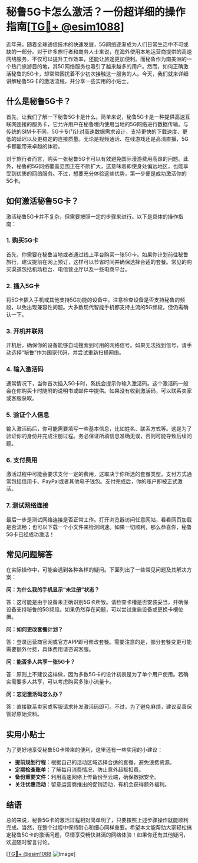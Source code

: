 # 秘鲁5G卡怎么激活？一份超详细的操作指南[[TG💪+ @esim1088](https://t.me/s/esim1088)]

近年来，随着全球通信技术的快速发展，5G网络逐渐成为人们日常生活中不可或缺的一部分。对于许多旅行者和商务人士来说，在海外使用本地运营商提供的高速网络服务，不仅可以提升工作效率，还能让旅途更加便利。而秘鲁作为南美洲的一个热门旅游目的地，其5G网络服务也吸引了越来越多的用户。然而，如何正确激活秘鲁的5G卡，却常常困扰着不少初次接触这一服务的人。今天，我们就来详细讲解秘鲁5G卡的激活流程，并分享一些实用的小贴士。

## 什么是秘鲁5G卡？

首先，让我们了解一下秘鲁5G卡是什么。简单来说，秘鲁5G卡是一种提供高速互联网连接的服务卡，它允许用户在秘鲁境内使用当地的5G网络进行数据传输。与传统的SIM卡不同，5G卡专门针对高速数据需求设计，支持更快的下载速度、更低的延迟以及更稳定的连接质量。无论是视频通话、在线游戏还是高清直播，5G卡都能带来卓越的体验。

对于旅行者而言，购买一张秘鲁5G卡可以有效避免国际漫游费用高昂的问题。此外，秘鲁的5G网络覆盖范围正在不断扩大，这意味着即使身处偏远地区，也能享受到优质的网络服务。不过，想要充分体验这些优势，第一步便是成功激活你的5G卡。

## 如何激活秘鲁5G卡？

激活秘鲁5G卡并不复杂，但需要按照一定的步骤来进行。以下是具体的操作指南：

### 1. 购买5G卡

首先，你需要在秘鲁当地或者通过线上平台购买一张5G卡。如果你计划前往秘鲁旅行，建议提前在网上预订，这样可以节省时间并确保选择合适的套餐。常见的购买渠道包括机场柜台、电信营业厅以及一些电商平台。

### 2. 插入5G卡

将5G卡插入手机或其他支持5G功能的设备中。注意检查设备是否支持秘鲁的频段，以免出现兼容性问题。大多数现代智能手机都支持主流的5G频段，但仍需确认一下。

### 3. 开机并联网

开机后，确保你的设备能够自动搜索到可用的网络信号。如果无法找到信号，请手动选择“秘鲁”作为国家代码，并尝试重新扫描网络。

### 4. 输入激活码

通常情况下，当你首次插入5G卡时，系统会提示你输入激活码。这个激活码一般会在你购买卡时随附的说明书或邮件中提供。如果没有收到激活码，可以联系卖家或客服获取。

### 5. 验证个人信息

输入激活码后，你可能需要填写一些基本信息，比如姓名、联系方式等。这是为了验证你的身份并完成注册过程。务必保证所填信息准确无误，否则可能导致后续问题。

### 6. 支付费用

激活过程中可能会要求支付一定的费用，这取决于你所选的套餐类型。支付方式通常包括信用卡、PayPal或者其他电子钱包。支付完成后，你的账户即被正式激活。

### 7. 测试网络连接

最后一步是测试网络连接是否正常工作。打开浏览器访问任意网站，看看网页加载是否流畅；也可以下载一个小文件来检测网速。如果一切顺利，那么恭喜你，秘鲁5G卡已经成功激活！

## 常见问题解答

在实际操作中，可能会遇到各种各样的疑问。下面列出了一些常见问题及其解决方案：

**问：为什么我的手机显示“未注册”状态？**

答：这可能是由于设备未正确识别5G卡所致。请检查卡槽是否安装妥当，并确保设备支持秘鲁的5G频段。如果仍然存在问题，可以尝试重启设备或更换卡槽位置。

**问：如何更改套餐计划？**

答：登录运营商官网或官方APP即可修改套餐。需要注意的是，部分套餐变更可能需要额外付费，具体费用请咨询客服。

**问：能否多人共享一张5G卡？**

答：原则上不建议这样做，因为多数5G卡的设计初衷是为了单个用户使用。若确实需要多人共享，可以考虑购买多张小流量卡。

**问：忘记激活码怎么办？**

答：直接联系卖家或客服请求补发激活码即可。不过，为了避免麻烦，建议妥善保管好原始资料。

## 实用小贴士

为了更好地享受秘鲁5G卡带来的便利，这里还有一些实用的小建议：

- **提前规划行程**：根据自己的活动区域选择合适的套餐，避免浪费资源。
- **定期检查账单**：了解每月消费情况，防止意外超额扣费。
- **备份重要文件**：利用高速网络上传备份至云端，确保数据安全。
- **关注优惠活动**：留意运营商推出的促销活动，有机会获得额外福利。

## 结语

总的来说，秘鲁5G卡的激活过程相对简单明了，只要按照上述步骤操作就能顺利完成。当然，在整个过程中保持耐心和细心同样重要。希望本文能帮助大家轻松搞定秘鲁5G卡的激活问题，尽情享受畅快淋漓的网络体验！如果你还有其他疑问，欢迎随时留言讨论。

[[TG💪+ @esim1088](https://t.me/s/esim1088) ![Image](https://i.postimg.cc/4NQfJmqS/Snipaste-2025-05-13-00-14-12.png)]